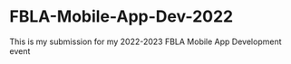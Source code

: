 # FBLA-Mobile-App-Dev-2022
This is my submission for my 2022-2023 FBLA Mobile App Development event
